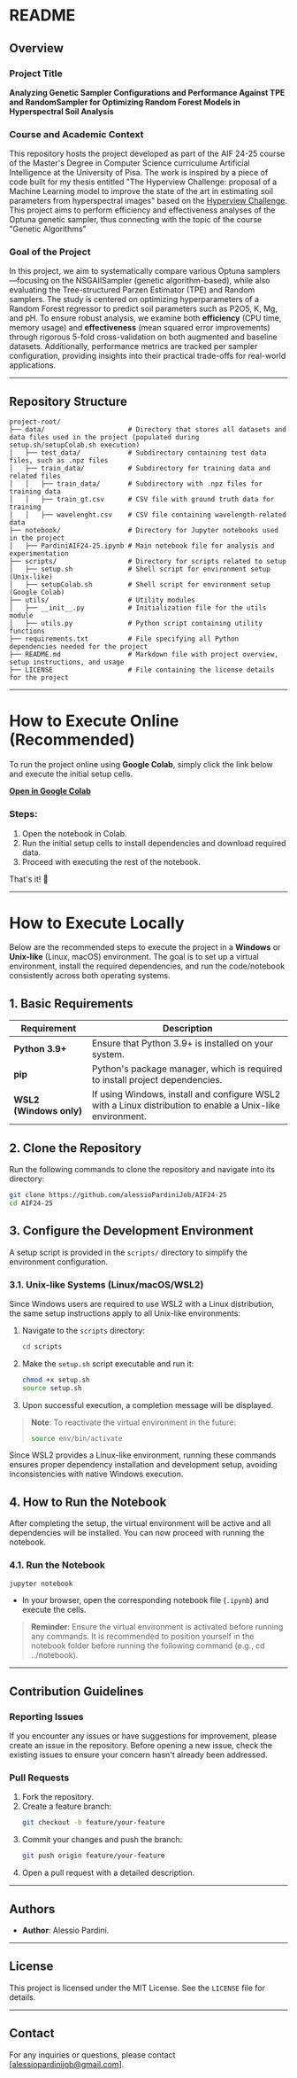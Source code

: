 # README

## Overview

### Project Title
**Analyzing Genetic Sampler Configurations and Performance Against TPE and RandomSampler for Optimizing Random Forest Models in Hyperspectral Soil Analysis**

### Course and Academic Context
This repository hosts the project developed as part of the AIF 24-25 course of the Master's Degree in Computer Science curriculume Artificial Intelligence at the University of Pisa. The work is inspired by a piece of code built for my thesis entitled "The Hyperview Challenge: proposal of a Machine Learning model to improve the state of the art in estimating soil parameters from hyperspectral images" based on the [Hyperview Challenge](#https://platform.ai4eo.eu/seeing-beyond-the-visible-permanent). This project aims to perform efficiency and effectiveness analyses of the Optuna genetic sampler, thus connecting with the topic of the course "Genetic Algorithms"

### Goal of the Project
In this project, we aim to systematically compare various Optuna samplers—focusing on the NSGAIISampler (genetic algorithm-based), while also evaluating the Tree-structured Parzen Estimator (TPE) and Random samplers. The study is centered on optimizing hyperparameters of a Random Forest regressor to predict soil parameters such as P2O5, K, Mg, and pH. To ensure robust analysis, we examine both **efficiency** (CPU time, memory usage) and **effectiveness** (mean squared error improvements) through rigorous 5-fold cross-validation on both augmented and baseline datasets. Additionally, performance metrics are tracked per sampler configuration, providing insights into their practical trade-offs for real-world applications.

---

## Repository Structure
```
project-root/
├── data/                     # Directory that stores all datasets and data files used in the project (populated during setup.sh/setupColab.sh execution)
│   ├── test_data/            # Subdirectory containing test data files, such as .npz files
│   ├── train_data/           # Subdirectory for training data and related files
│   │   ├── train_data/       # Subdirectory with .npz files for training data
│   │   ├── train_gt.csv      # CSV file with ground truth data for training
│   │   ├── wavelenght.csv    # CSV file containing wavelength-related data
├── notebook/                 # Directory for Jupyter notebooks used in the project
│   ├── PardiniAIF24-25.ipynb # Main notebook file for analysis and experimentation
├── scripts/                  # Directory for scripts related to setup
│   ├── setup.sh              # Shell script for environment setup (Unix-like)
│   ├── setupColab.sh         # Shell script for environment setup (Google Colab)
├── utils/                    # Utility modules 
│   ├── __init__.py           # Initialization file for the utils module
│   ├── utils.py              # Python script containing utility functions
├── requirements.txt          # File specifying all Python dependencies needed for the project
├── README.md                 # Markdown file with project overview, setup instructions, and usage
├── LICENSE                   # File containing the license details for the project

```

---
# How to Execute Online (Recommended)

To run the project online using **Google Colab**, simply click the link below and execute the initial setup cells.

[**Open in Google Colab**]([https://colab.research.google.com/github/alessioPardiniJob/AIF24-25/blob/main/notebook/PardiniAIF24-25.ipynb](https://colab.research.google.com/drive/15P1K15993CfdpR7pPb_Vymt-N2CZZG86?usp=sharing))

### Steps:
1. Open the notebook in Colab.
2. Run the initial setup cells to install dependencies and download required data.
3. Proceed with executing the rest of the notebook.

That's it! 🚀

---

# How to Execute Locally

Below are the recommended steps to execute the project in a **Windows** or **Unix-like** (Linux, macOS) environment. The goal is to set up a virtual environment, install the required dependencies, and run the code/notebook consistently across both operating systems.


## 1. Basic Requirements

| Requirement          | Description                                                                                                     |
|----------------------|-----------------------------------------------------------------------------------------------------------------|
| **Python 3.9+**     | Ensure that Python 3.9+ is installed on your system.                                                   |
| **pip**             | Python's package manager, which is required to install project dependencies.                                   |
| **WSL2 (Windows only)** | If using Windows, install and configure WSL2 with a Linux distribution to enable a Unix-like environment. |



## 2. Clone the Repository

Run the following commands to clone the repository and navigate into its directory:

```bash
git clone https://github.com/alessioPardiniJob/AIF24-25
cd AIF24-25
```



## 3. Configure the Development Environment

A setup script is provided in the `scripts/` directory to simplify the environment configuration.

### 3.1. Unix-like Systems (Linux/macOS/WSL2)

Since Windows users are required to use WSL2 with a Linux distribution, the same setup instructions apply to all Unix-like environments:

1. Navigate to the `scripts` directory:
   ```bash
   cd scripts
   ```

2. Make the `setup.sh` script executable and run it:
   ```bash
   chmod +x setup.sh
   source setup.sh
   ```

3. Upon successful execution, a completion message will be displayed.

> **Note**: To reactivate the virtual environment in the future:
> ```bash
> source env/bin/activate
> ```

Since WSL2 provides a Linux-like environment, running these commands ensures proper dependency installation and development setup, avoiding inconsistencies with native Windows execution.



## 4. How to Run the Notebook

After completing the setup, the virtual environment will be active and all dependencies will be installed. You can now proceed with running the notebook.

### 4.1. Run the Notebook

```bash
jupyter notebook
```

- In your browser, open the corresponding notebook file (`.ipynb`) and execute the cells.

> **Reminder**: Ensure the virtual environment is activated before running any commands. It is recommended to position yourself in the notebook folder before running the following command (e.g., cd ../notebook).
---

## Contribution Guidelines
### Reporting Issues
If you encounter any issues or have suggestions for improvement, please create an issue in the repository. Before opening a new issue, check the existing issues to ensure your concern hasn't already been addressed.

### Pull Requests
1. Fork the repository.
2. Create a feature branch:
   ```bash
   git checkout -b feature/your-feature
   ```
3. Commit your changes and push the branch:
   ```bash
   git push origin feature/your-feature
   ```
4. Open a pull request with a detailed description.

---

## Authors
- **Author**: Alessio Pardini.

---

## License
This project is licensed under the MIT License. See the `LICENSE` file for details.

---

## Contact
For any inquiries or questions, please contact [alessiopardinijob@gmail.com].

